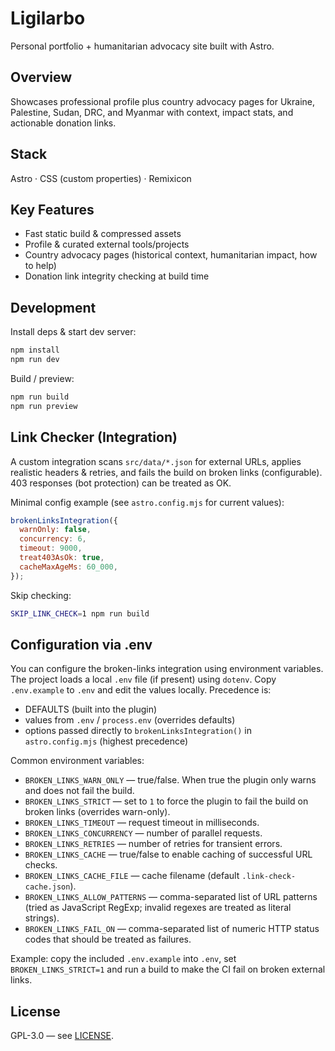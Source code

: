 # Ligilarbo

Personal portfolio + humanitarian advocacy site built with Astro.

## Overview

Showcases professional profile plus country advocacy pages for Ukraine, Palestine, Sudan, DRC, and Myanmar with context, impact stats, and actionable donation links.

## Stack

Astro · CSS (custom properties) · Remixicon

## Key Features

- Fast static build & compressed assets
- Profile & curated external tools/projects
- Country advocacy pages (historical context, humanitarian impact, how to help)
- Donation link integrity checking at build time

## Development

Install deps & start dev server:

```bash
npm install
npm run dev
```

Build / preview:

```bash
npm run build
npm run preview
```

## Link Checker (Integration)

A custom integration scans `src/data/*.json` for external URLs, applies realistic headers & retries, and fails the build on broken links (configurable). 403 responses (bot protection) can be treated as OK.

Minimal config example (see `astro.config.mjs` for current values):

```js
brokenLinksIntegration({
  warnOnly: false,
  concurrency: 6,
  timeout: 9000,
  treat403AsOk: true,
  cacheMaxAgeMs: 60_000,
});
```

Skip checking:

```bash
SKIP_LINK_CHECK=1 npm run build
```

## Configuration via .env

You can configure the broken-links integration using environment variables. The project loads a local `.env` file (if present) using `dotenv`. Copy `.env.example` to `.env` and edit the values locally. Precedence is:

- DEFAULTS (built into the plugin)
- values from `.env` / `process.env` (overrides defaults)
- options passed directly to `brokenLinksIntegration()` in `astro.config.mjs` (highest precedence)

Common environment variables:

- `BROKEN_LINKS_WARN_ONLY` — true/false. When true the plugin only warns and does not fail the build.
- `BROKEN_LINKS_STRICT` — set to `1` to force the plugin to fail the build on broken links (overrides warn-only).
- `BROKEN_LINKS_TIMEOUT` — request timeout in milliseconds.
- `BROKEN_LINKS_CONCURRENCY` — number of parallel requests.
- `BROKEN_LINKS_RETRIES` — number of retries for transient errors.
- `BROKEN_LINKS_CACHE` — true/false to enable caching of successful URL checks.
- `BROKEN_LINKS_CACHE_FILE` — cache filename (default `.link-check-cache.json`).
- `BROKEN_LINKS_ALLOW_PATTERNS` — comma-separated list of URL patterns (tried as JavaScript RegExp; invalid regexes are treated as literal strings).
- `BROKEN_LINKS_FAIL_ON` — comma-separated list of numeric HTTP status codes that should be treated as failures.

Example: copy the included `.env.example` into `.env`, set `BROKEN_LINKS_STRICT=1` and run a build to make the CI fail on broken external links.

## License

GPL-3.0 — see [LICENSE](./LICENSE).
